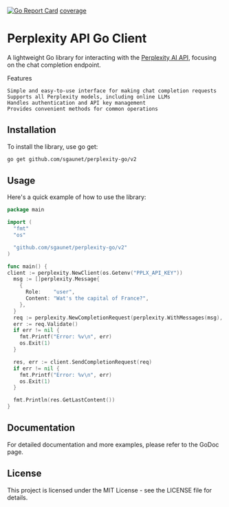 [![Go Report Card](https://goreportcard.com/badge/github.com/sgaunet/perplexity-go)](https://goreportcard.com/report/github.com/sgaunet/perplexity-go)
[coverage](https://raw.githubusercontent.com/wiki/sgaunet/perplexity-go/coverage-badge.svg)

# Perplexity API Go Client

A lightweight Go library for interacting with the [Perplexity AI API](https://docs.perplexity.ai/reference/post_chat_completions), focusing on the chat completion endpoint.

Features

    Simple and easy-to-use interface for making chat completion requests
    Supports all Perplexity models, including online LLMs
    Handles authentication and API key management
    Provides convenient methods for common operations

## Installation

To install the library, use go get:

```bash
go get github.com/sgaunet/perplexity-go/v2
```

## Usage

Here's a quick example of how to use the library:

```go
package main

import (
  "fmt"
  "os"

  "github.com/sgaunet/perplexity-go/v2"
)

func main() {
client := perplexity.NewClient(os.Getenv("PPLX_API_KEY"))
  msg := []perplexity.Message{
    {
      Role:    "user",
      Content: "Wat's the capital of France?",
    },
  }
  req := perplexity.NewCompletionRequest(perplexity.WithMessages(msg), perplexity.WithReturnImages(true))
  err := req.Validate()
  if err != nil {
    fmt.Printf("Error: %v\n", err)
    os.Exit(1)
  }

  res, err := client.SendCompletionRequest(req)
  if err != nil {
    fmt.Printf("Error: %v\n", err)
    os.Exit(1)
  }

  fmt.Println(res.GetLastContent())
}
```

## Documentation

For detailed documentation and more examples, please refer to the GoDoc page.

## License

This project is licensed under the MIT License - see the LICENSE file for details.
